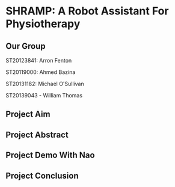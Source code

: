 # SHRAMP: A Robot Assistant For Physiotherapy

## Our Group
  ST20123841: Arron Fenton
  
  ST20119000: Ahmed Bazina 
  
  ST20131182: Michael O'Sullivan
  
  ST20139043 - William Thomas
 
## Project Aim



## Project Abstract



## Project Demo With Nao



## Project Conclusion
  
 

  
